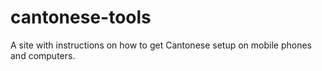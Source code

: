 # cantonese-tools
A site with instructions on how to get Cantonese setup on mobile phones and computers.
